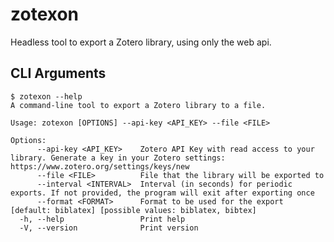 # zotexon
Headless tool to export a Zotero library, using only the web api.

## CLI Arguments
<!-- cli-help-start -->
```console
$ zotexon --help
A command-line tool to export a Zotero library to a file.

Usage: zotexon [OPTIONS] --api-key <API_KEY> --file <FILE>

Options:
      --api-key <API_KEY>    Zotero API Key with read access to your library. Generate a key in your Zotero settings: https://www.zotero.org/settings/keys/new
      --file <FILE>          File that the library will be exported to
      --interval <INTERVAL>  Interval (in seconds) for periodic exports. If not provided, the program will exit after exporting once
      --format <FORMAT>      Format to be used for the export [default: biblatex] [possible values: biblatex, bibtex]
  -h, --help                 Print help
  -V, --version              Print version
```
<!-- cli-help-end -->

